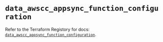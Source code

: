 # `data_awscc_appsync_function_configuration`

Refer to the Terraform Registory for docs: [`data_awscc_appsync_function_configuration`](https://registry.terraform.io/providers/hashicorp/awscc/0.70.0/docs/data-sources/appsync_function_configuration).
